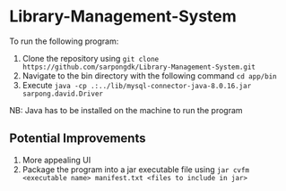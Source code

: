# Library-Management-System

To run the following program:
1. Clone the repository using `git clone https://github.com/sarpongdk/Library-Management-System.git`
2. Navigate to the bin directory with the following command `cd app/bin`
3. Execute `java -cp .:../lib/mysql-connector-java-8.0.16.jar  sarpong.david.Driver`

NB: Java has to be installed on the machine to run the program

## Potential Improvements
1. More appealing UI
2. Package the program into a jar executable file using `jar cvfm <executable name> manifest.txt <files to include in jar>`
